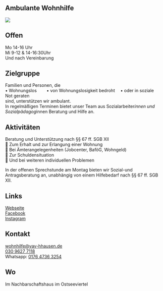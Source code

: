 ## Ambulante Wohnhilfe
<img id="topmedia" src="/Beratung/Beratung_Eltern/images/Familienbuero logo.png" />

## Offen
Mo 14-16 Uhr<br>
Mi 9-12 & 14-16:30Uhr<br>
Und nach Vereinbarung<br>

## Zielgruppe
Familien und Personen, die<br>
• Wohnungslos   
• von Wohnungslosigkeit bedroht  
• oder in soziale Not geraten<br>
sind, unterstützen wir ambulant. <br>
In regelmäßigen Terminen bietet unser Team aus Sozialarbeiter*innen und Sozialpädagog*innen Beratung und Hilfe an. 

## Aktivitäten
<p id="activities">
Beratung und Unterstützung nach §§ 67 ff. SGB XII<br>
 Zum Erhalt und zur Erlangung einer Wohnung<br>
 Bei Ämterangelegenheiten (Jobcenter, BaföG, Wohngeld) <br>
 Zur Schuldensituation<br>
 Und bei weiteren individuellen Problemen<br>

In der offenen Sprechstunde am Montag bieten wir Sozial-und Antragsberatung an, unabhängig von einem Hilfebedarf nach §§ 67 ff. SGB XII.
</p>

## Links
<a class="external_link" href="http://vav-hhausen.de/Wohnhilfe/wohnhilfe-start.html">Webseite</a><br>
<a class="external_link" href="https://www.facebook.com/AWHVaV">Facebook</a><br>
<a class="external_link" href="https://www.instagram.com/aktiwhg/">Instagram</a>

## Kontakt
[wohnhilfe@vav-hhausen.de](mailto:wohnhilfe@vav-hhausen.de)<br>
<a href="tel:+493096277118">030 9627 7118</a><br> 
Whatsapp: <a href="Whatsapp:+4917647363254">0176 4736 3254</a> 

## Wo
<div id="gmap"></div>
Im Nachbarschaftshaus im Ostseeviertel 
<script>window.onload = showMap('Ribnitzer Str. 1b, 13051 Berlin', 0, 'gmap_mini')</script>
